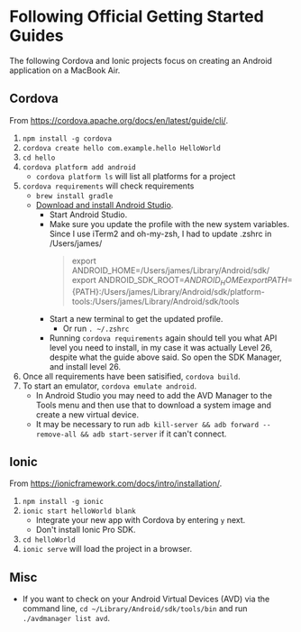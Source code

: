 # Following Official Getting Started Guides
The following Cordova and Ionic projects focus on creating an Android application on a MacBook Air.

## Cordova
From https://cordova.apache.org/docs/en/latest/guide/cli/.

1. `npm install -g cordova`
2. `cordova create hello com.example.hello HelloWorld`
3. `cd hello`
4. `cordova platform add android`
	- `cordova platform ls` will list all platforms for a project
5. `cordova requirements` will check requirements
	- `brew install gradle`
	- [Download and install Android Studio](https://developer.android.com/studio/).
		- Start Android Studio.
		- Make sure you update the profile with the new system variables. Since I use iTerm2 and oh-my-zsh, I had to update .zshrc in /Users/james/
			> export ANDROID_HOME=/Users/james/Library/Android/sdk/
			> export ANDROID_SDK_ROOT=$ANDROID_HOME
			> export PATH=${PATH}:/Users/james/Library/Android/sdk/platform-tools:/Users/james/Library/Android/sdk/tools
		- Start a new terminal to get the updated profile.
			- Or run `. ~/.zshrc`
		- Running `cordova requirements` again should tell you what API level you need to install, in my case it was actually Level 26, despite what the guide above said. So open the SDK Manager, and install level 26.
6. Once all requirements have been satisified, `cordova build`.
7. To start an emulator, `cordova emulate android`.
	- In Android Studio you may need to add the AVD Manager to the Tools menu and then use that to download a system image and create a new virtual device.
	- It may be necessary to run `adb kill-server && adb forward --remove-all && adb start-server` if it can't connect.

## Ionic
From https://ionicframework.com/docs/intro/installation/.

1. `npm install -g ionic`
2. `ionic start helloWorld blank`
	- Integrate your new app with Cordova by entering `y` next.
	- Don't install Ionic Pro SDK.
3. `cd helloWorld`
4. `ionic serve` will load the project in a browser.

## Misc
- If you want to check on your Android Virtual Devices (AVD) via the command line, `cd ~/Library/Android/sdk/tools/bin` and run `./avdmanager list avd`.

